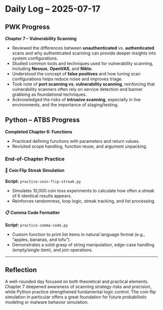 # Daily Log – 2025-07-17

## PWK Progress  
**Chapter 7 – Vulnerability Scanning**  
- Reviewed the differences between **unauthenticated** vs. **authenticated** scans and why authenticated scanning can provide deeper insights into system configurations.
- Studied common tools and techniques used for vulnerability scanning, including **Nessus**, **OpenVAS**, and **Nikto**.
- Understood the concept of **false positives** and how tuning scan configurations helps reduce noise and improves triage.
- Took note of **port scanning vs. vulnerability scanning**, reinforcing that vulnerability scanners often rely on service detection and banner grabbing as foundational techniques.
- Acknowledged the risks of **intrusive scanning**, especially in live environments, and the importance of staging/testing.

## Python – ATBS Progress  
**Completed Chapter 6: Functions**  
- Practiced defining functions with parameters and return values.
- Revisited scope handling, function reuse, and argument unpacking.

### End-of-Chapter Practice  
#### 🧪 Coin Flip Streak Simulation  
**Script:** `practice-coin-flip-streak.py`  
- Simulates 10,000 coin toss experiments to calculate how often a streak of 6 identical results appears.
- Reinforces randomness, loop logic, streak tracking, and list processing.

#### 📋 Comma Code Formatter  
**Script:** `practice-comma-code.py`  
- Custom function to print list items in natural language format (e.g., “apples, bananas, and tofu”).
- Demonstrates a solid grasp of string manipulation, edge-case handling (empty/single item), and join operations.

---

## Reflection  
A well-rounded day focused on both theoretical and practical elements. Chapter 7 deepened awareness of scanning strategy risks and precision, while Python practice strengthened fundamental logic control. The coin flip simulation in particular offers a great foundation for future probabilistic modeling or malware behavior simulation.